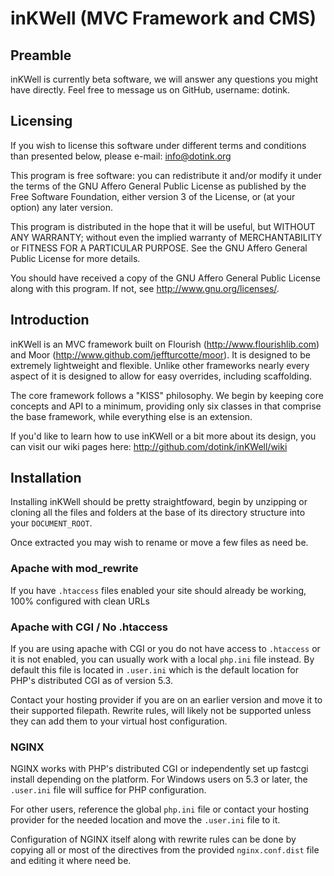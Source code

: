# inKWell (MVC Framework and CMS)

## Preamble

inKWell is currently beta software, we will answer any questions you might have
directly.  Feel free to message us on GitHub, username: dotink.

## Licensing

If you wish to license this software under different terms and conditions than
presented below, please e-mail: info@dotink.org

This program is free software: you can redistribute it and/or modify it under
the terms of the GNU Affero General Public License as published by the Free
Software Foundation, either version 3 of the License, or (at your option) any
later version.

This program is distributed in the hope that it will be useful, but WITHOUT ANY
WARRANTY; without even the implied warranty of MERCHANTABILITY or FITNESS FOR A
PARTICULAR PURPOSE.  See the GNU Affero General Public License for more details.

You should have received a copy of the GNU Affero General Public License along
with this program. If not, see <http://www.gnu.org/licenses/>.

## Introduction

inKWell is an MVC framework built on Flourish (http://www.flourishlib.com)
and Moor (http://www.github.com/jeffturcotte/moor).  It is designed to be
extremely lightweight and flexible.  Unlike other frameworks nearly every aspect
of it is designed to allow for easy overrides, including scaffolding.

The core framework follows a "KISS" philosophy.  We begin by keeping core
concepts and API to a minimum, providing only six classes in that comprise
the base framework, while everything else is an extension.

If you'd like to learn how to  use inKWell or a bit more about its design, you
can visit our wiki pages here: http://github.com/dotink/inKWell/wiki

## Installation

Installing inKWell should be pretty straightfoward, begin by unzipping or
cloning all the files and folders at the base of its directory structure into
your `DOCUMENT_ROOT`.

Once extracted you may wish to rename or move a few files as need be.

### Apache with mod_rewrite

If you have `.htaccess` files enabled your site should already be working, 100%
configured with clean URLs

### Apache with CGI / No .htaccess

If you are using apache with CGI or you do not have access to `.htaccess` or it
is not enabled, you can usually work with a local `php.ini` file instead.  By
default this file is located in `.user.ini` which is the default location for
PHP's distributed CGI as of version 5.3.

Contact your hosting provider if you are on an earlier version and move it to
their supported filepath.  Rewrite rules, will likely not be supported unless
they can add them to your virtual host configuration.

### NGINX

NGINX works with PHP's distributed CGI or independently set up fastcgi install
depending on the platform.  For Windows users on 5.3 or later, the `.user.ini`
file will suffice for PHP configuration.

For other users, reference the global `php.ini` file or contact your hosting
provider for the needed location and move the `.user.ini` file to it.

Configuration of NGINX itself along with rewrite rules can be done by copying
all or most of the directives from the provided `nginx.conf.dist` file and
editing it where need be.
